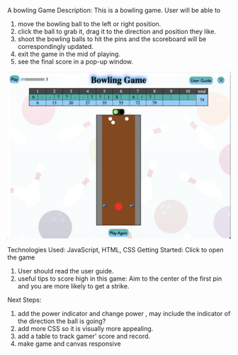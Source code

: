 A bowling Game
Description: This is a bowling game. User will be able to 
1) move the bowling ball to the left or right position.
2) click the ball to grab it, drag it to the direction and position they like.
3) shoot the bowling balls to hit the pins and the scoreboard will be correspondingly updated. 
4) exit the game in the mid of playing.
5) see the final score in a pop-up window.

![IMAGE_DESCRIPTION](img/bowling-game-photo.png)

Technologies Used:  JavaScript, HTML, CSS
Getting Started:  Click to open the game 

1. User should read the user guide.
2. useful tips to score high in this game: Aim to the center of the first pin and you are more likely to get a strike.

Next Steps: 
1. add the power indicator and change power , may include the indicator of the direction the ball is going?  
2. add more CSS so it is visually more appealing. 
3. add a table to track gamer' score and record. 
4. make game and canvas responsive 
   




